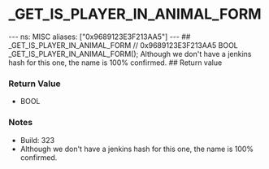 # _GET_IS_PLAYER_IN_ANIMAL_FORM

--- ns: MISC aliases: ["0x9689123E3F213AA5"] --- ## _GET_IS_PLAYER_IN_ANIMAL_FORM  // 0x9689123E3F213AA5 BOOL _GET_IS_PLAYER_IN_ANIMAL_FORM();  Although we don't have a jenkins hash for this one, the name is 100% confirmed.  ## Return value

### Return Value
* BOOL

### Notes
* Build: 323
* Although we don't have a jenkins hash for this one, the name is 100% confirmed.

